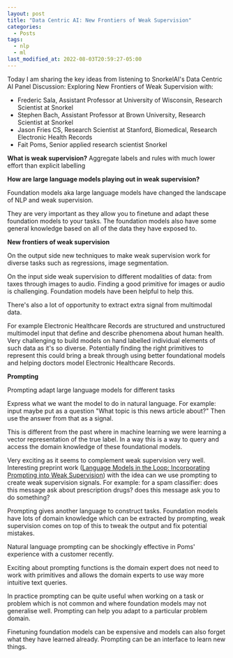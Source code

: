 ```yaml
---
layout: post
title: "Data Centric AI: New Frontiers of Weak Supervision"
categories:
  - Posts
tags:
  - nlp
  - ml
last_modified_at: 2022-08-03T20:59:27-05:00
---
```


Today I am sharing the key ideas from listening to SnorkelAI's Data Centric AI Panel Discussion: Exploring New Frontiers of Weak Supervision with:
- Frederic Sala, Assistant Professor at University of Wisconsin, Research Scientist at Snorkel
- Stephen Bach, Assistant Professor at Brown University, Research Scientist at Snorkel
- Jason Fries CS, Research Scientist at Stanford,  Biomedical, Research Electronic Health Records
- Fait Poms, Senior applied research scientist Snorkel

**What is weak supervision?**
Aggregate labels and rules with much lower effort than explicit labelling

**How are large language models playing out in weak supervision?**

Foundation models aka large language models have changed the landscape of NLP and weak supervision.

They are very important as they allow you to finetune and adapt these foundation models to your tasks. The foundation models also have some general knowledge based on all of the data they have exposed to.


**New frontiers of weak supervision**

On the output side new techniques to make weak supervision work for diverse tasks such as regressions, image segmentation. 


On the input side weak supervision to different modalities of data: from taxes through images to audio. Finding a good primitive for images or audio is challenging. Foundation models have been helpful to help this.

There's also a lot of opportunity to extract extra signal from multimodal data.

For example Electronic Healthcare Records are structured and unstructured multimodel input that define and describe phenomena about human health. Very challenging to build models on hand labelled individual elements of such data as it's so diverse. Potentially finding the right primitives to represent this could bring a break through using better foundational models and helping doctors model Electronic Healthcare Records.

**Prompting**

Prompting adapt large language models for different tasks

Express what we want the model to do in natural language. For example: input maybe put as a question "What topic is this news article about?" Then use the answer from that as a signal.

This is different from the past where in machine learning we were learning a vector representation of the true label. In a way this is a way to query and access the domain knowledge of these foundational models.

Very exciting as it seems to complement weak supervision very well. Interesting preprint work ([Language Models in the Loop: Incorporating Prompting into Weak Supervision](https://arxiv.org/abs/2205.02318)) with the idea can we use prompting to create weak supervision signals. For example: for a spam classifier: does this message ask about prescription drugs? does this message ask you to do something?

Prompting gives another language to construct tasks. Foundation models have lots of domain knowledge which can be extracted by prompting, weak supervision comes on top of this to tweak the output and fix potential mistakes.

Natural language prompting can be shockingly effective in Poms' experience with a customer recently.

Exciting about prompting functions is the domain expert does not need to work with primitives and allows the domain experts to use way more intuitive text queries.

In practice prompting can be quite useful when working on a task or problem which is not common and where foundation models may not generalise well. Prompting can help you adapt to a particular problem domain. 

Finetuning foundation models can be expensive and models can also forget what they have learned already. Prompting can be an interface to learn new things.